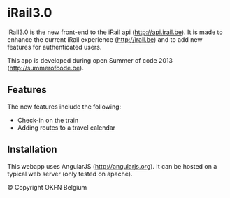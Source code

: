 iRail3.0
========
iRail3.0 is the new front-end to the iRail api (http://api.irail.be). 
It is made to enhance the current iRail experience (http://irail.be) and to add new features for authenticated users.

This app is developed during open Summer of code 2013 (http://summerofcode.be).


Features
--------
The new features include the following:
* Check-in on the train
* Adding routes to a travel calendar


Installation
------------
This webapp uses AngularJS (http://angularjs.org). 
It can be hosted on a typical web server (only tested on apache).


&copy; Copyright OKFN Belgium
